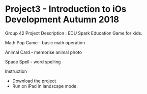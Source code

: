 # Project3 - Introduction to iOs Development Autumn 2018
Group 42
Project Description : EDU Spark
Education Game for kids.

Math Pop Game - basic math operation

Animal Card - memorise animal photo

Space Spell - word spelling

Instruction 
- Download the project 
- Run on iPad in landscape mode.


